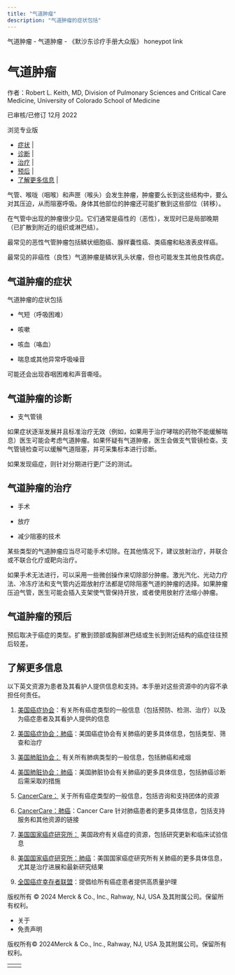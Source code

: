 ```yaml
---
title: "气道肿瘤"
description: "气道肿瘤的症状包括"
---
```


﻿气道肿瘤 \- 气道肿瘤 \- 《默沙东诊疗手册大众版》 honeypot link

# 气道肿瘤

作者：Robert L. Keith, MD, Division of Pulmonary Sciences and Critical Care Medicine,
University of Colorado School of Medicine

已审核/已修订 12月 2022

浏览专业版

- [症状](#症状_v27840047_zh) \|
- [诊断](#诊断_v27840060_zh) \|
- [治疗](#治疗_v27840071_zh) \|
- [预后](#预后_v27840068_zh) \|
- [了解更多信息](#了解更多信息_v49398704_zh) \|

气管、喉咙（咽喉）和声匣（喉头）会发生肿瘤，肿瘤要么长到这些结构中，要么对其压迫，从而阻塞呼吸。身体其他部位的肿瘤还可能扩散到这些部位（转移）。

在气管中出现的肿瘤很少见。它们通常是癌性的（恶性），发现时已是局部晚期（已扩散到附近的组织或淋巴结）。

最常见的恶性气管肿瘤包括鳞状细胞癌、腺样囊性癌、类癌瘤和粘液表皮样癌。

最常见的非癌性（良性）气道肿瘤是鳞状乳头状瘤，但也可能发生其他良性病症。

## 气道肿瘤的症状

气道肿瘤的症状包括

- 气短（呼吸困难）

- 咳嗽

- 咳血（咯血）

- 喘息或其他异常呼吸噪音


可能还会出现吞咽困难和声音嘶哑。

## 气道肿瘤的诊断

- 支气管镜


如果症状逐渐发展并且标准治疗无效（例如，如果用于治疗哮喘的药物不能缓解喘息）医生可能会考虑气道肿瘤。如果怀疑有气道肿瘤，医生会做支气管镜检查。支气管镜检查可以缓解气道阻塞，并可采集标本进行诊断。

如果发现癌症，则针对分期进行更广泛的测试。

## 气道肿瘤的治疗

- 手术

- 放疗

- 减少阻塞的技术


某些类型的气道肿瘤应当尽可能手术切除。在其他情况下，建议放射治疗，并联合或不联合化疗或靶向治疗。

如果手术无法进行，可以采用一些微创操作来切除部分肿瘤。激光汽化、光动力疗法、冷冻疗法和支气管内近距放射疗法都是切除阻塞气道的肿瘤的选择。如果肿瘤压迫气管，医生可能会插入支架使气管保持开放，或者使用放射疗法缩小肿瘤。

## 气道肿瘤的预后

预后取决于癌症的类型。扩散到颈部或胸部淋巴结或生长到附近结构的癌症往往预后较差。

## 了解更多信息

以下英文资源为患者及其看护人提供信息和支持。本手册对这些资源中的内容不承担任何责任。

1. [美国癌症协会](http://www.cancer.org/)：有关所有癌症类型的一般信息（包括预防、检测、治疗）以及为癌症患者及其看护人提供的信息

2. [美国癌症协会：肺癌](https://www.cancer.org/cancer/lung-cancer.html)：美国癌症协会有关肺癌的更多具体信息，包括类型、筛查和治疗

3. [美国肺脏协会：](http://www.lung.org/) 有关所有肺病类型的一般信息，包括肺癌和戒烟

4. [美国肺脏协会：肺癌](https://www.lung.org/lung-health-diseases/lung-disease-lookup/lung-cancer)：美国肺脏协会有关肺癌的更多具体信息，包括肺癌诊断后需采取的措施

5. [CancerCare：](http://www.cancercare.org/) 关于所有癌症类型的一般信息，包括咨询和支持团体的资源

6. [CancerCare：肺癌](https://www.cancercare.org/diagnosis/lung_cancer)：Cancer Care 针对肺癌患者的更多具体信息，包括支持服务和其他资源的链接

7. [美国国家癌症研究所：](http://www.cancer.gov/) 美国政府有关癌症的资源，包括研究更新和临床试验信息

8. [美国国家癌症研究所：肺癌](https://www.cancer.gov/types/lung)：美国国家癌症研究所有关肺癌的更多具体信息，尤其是治疗进展和最新研究结果

9. [全国癌症幸存者联盟](http://www.canceradvocacy.org/)：提倡给所有癌症患者提供高质量护理




版权所有 © 2024
Merck & Co., Inc., Rahway, NJ, USA 及其附属公司。保留所有权利。

- 关于
- 免责声明

版权所有© 2024Merck & Co., Inc., Rahway, NJ, USA 及其附属公司。保留所有权利。

|     |     |
| --- | --- |
|  |  |